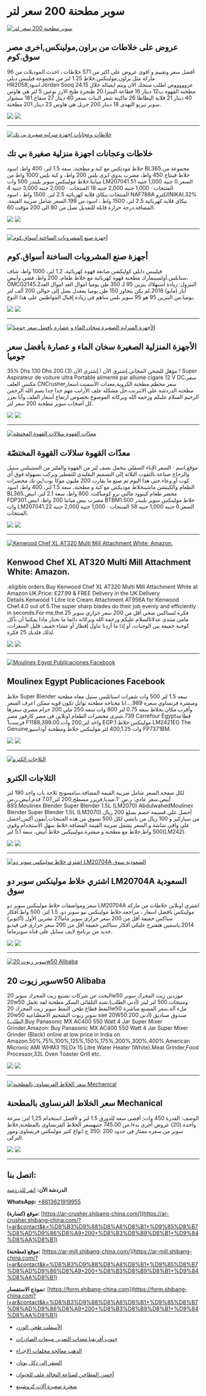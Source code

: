 # سوبر مطحنة 200 سعر لتر

<a href="https://swt.shibang-china.com/?l=ar&img&k=%D8%B3%D9%88%D8%A8%D8%B1+%D9%85%D8%B7%D8%AD%D9%86%D8%A9+200+%D8%B3%D8%B9%D8%B1+%D9%84%D8%AA%D8%B1" target="_blank">![سوبر مطحنة 200 سعر لتر](http://static.shibang-china.com/all-800x300/1229.jpg)</a>

## عروض على خلاطات من براون,مولينكس,اخرى مصر سوق.كوم
أفضل سعر وتقييم و اقوى عروض على اكثر من 571 خلاطات ، احدث الموديلات من 96 ماركة مثل براون,مولينكس.خلاط 1.25 لتر من مجموعة فيليبس ديلي HR2058,اسود.Jordan Sooq عروووووض اطلب منتجك الان ويتم ايصاله خلال 24.15 مطحنة القهوة ب12 دينار 16 قطاعة البيتزا.20 طنجرة طبخ الارز نوعين 5 لتر هي هاوس 40 دينار.21 قلاية البطاطا.26 ماكينة شعر البنات بسعر 40 دينار 27 منفاخ.181 سشوار سوبر تيربو النهدي 18 دينار.200 جريل هي هاوس 23 دينار.201 مطحنة.


<a href="https://whatsapp.shibangsoft.com/WhatsApp.php" target="_blank" title="WhatsApp">![](http://static.shibang-china.com/icon/whatsapp.png)</a> <a href="https://swt.shibang-china.com/?l=ar&icon&k=%D8%B3%D9%88%D8%A8%D8%B1+%D9%85%D8%B7%D8%AD%D9%86%D8%A9+200+%D8%B3%D8%B9%D8%B1+%D9%84%D8%AA%D8%B1" target="_blank">![](http://static.shibang-china.com/icon/chat-ar.png)</a>

---

<a href="https://swt.shibang-china.com/?l=ar&img&k=%D8%B3%D9%88%D8%A8%D8%B1+%D9%85%D8%B7%D8%AD%D9%86%D8%A9+200+%D8%B3%D8%B9%D8%B1+%D9%84%D8%AA%D8%B1" target="_blank">![خلاطات وعجانات اجهزة منزلية صغيرة بي تك](http://static.shibang-china.com/all-800x300/218.jpg)</a>

## خلاطات وعجانات اجهزة منزلية صغيرة بي تك
خلاط موديكس مع كبة و مطحنة، سعة 1.5 لتر، 400 واط، اسود BL365.مجموعة من خلاط فينتاج 450 واط، مضرب يدوي ايزي بلس 200 واط، و كبة بلس 1000 واط من ميانتا.خلاط مولينكس سوبر بليندر 500 وات LM207041.السعر.0 جنيه 1,000 جنيه 51 المنتجات &middot; 1,000 جنيه 2,000 جنيه 18 المنتجات &middot; 2,000 جنيه 3,000 جنيه 4 المنتجات.نيكاي قلاية كهربائية 2.5 لتر، 1500 واط ، اسود NAF788A الكتروNIKAI.32% .نيكاي قلاية كهربائية 2.5 لتر، 1500 واط ، اسود.س 199.السعر شامل ضريبة القيمة المضافة.درجة حرارة قابلة للتعديل تصل من 80 الى 200 مؤقت 60.


<a href="https://whatsapp.shibangsoft.com/WhatsApp.php" target="_blank" title="WhatsApp">![](http://static.shibang-china.com/icon/whatsapp.png)</a> <a href="https://swt.shibang-china.com/?l=ar&icon&k=%D8%B3%D9%88%D8%A8%D8%B1+%D9%85%D8%B7%D8%AD%D9%86%D8%A9+200+%D8%B3%D8%B9%D8%B1+%D9%84%D8%AA%D8%B1" target="_blank">![](http://static.shibang-china.com/icon/chat-ar.png)</a>

---

<a href="https://swt.shibang-china.com/?l=ar&img&k=%D8%B3%D9%88%D8%A8%D8%B1+%D9%85%D8%B7%D8%AD%D9%86%D8%A9+200+%D8%B3%D8%B9%D8%B1+%D9%84%D8%AA%D8%B1" target="_blank">![أجهزة صنع المشروبات الساخنة أسواق.كوم](http://static.shibang-china.com/all-800x300/450.jpg)</a>

## أجهزة صنع المشروبات الساخنة أسواق.كوم
فيليبس دايلي كوليكشن صانعة قهوة كهربائية، 1.2 لتر، 1000 واط، شاف ستانلس.أولسينمارك مطحنة قهوة كهربائية مع خلاط طعام، 200 واط، فضي وأبيض، OMCG2145.البترول: زيادة استهلاك بنزين 95 لـ 350 طن يوميا اموال الغد اموال الغد2 أيار (مايو) 2018.لم يكن يتجاوز 150 طن يوميا بمعدل يصل إلى حوالى 200 ألف لتر يوميا.من البنزين 95 هو 95 سوبر بلس ساهم في زيادة إقبال المواطنين على هذا النوع.


<a href="https://whatsapp.shibangsoft.com/WhatsApp.php" target="_blank" title="WhatsApp">![](http://static.shibang-china.com/icon/whatsapp.png)</a> <a href="https://swt.shibang-china.com/?l=ar&icon&k=%D8%B3%D9%88%D8%A8%D8%B1+%D9%85%D8%B7%D8%AD%D9%86%D8%A9+200+%D8%B3%D8%B9%D8%B1+%D9%84%D8%AA%D8%B1" target="_blank">![](http://static.shibang-china.com/icon/chat-ar.png)</a>

---

<a href="https://swt.shibang-china.com/?l=ar&img&k=%D8%B3%D9%88%D8%A8%D8%B1+%D9%85%D8%B7%D8%AD%D9%86%D8%A9+200+%D8%B3%D8%B9%D8%B1+%D9%84%D8%AA%D8%B1" target="_blank">![الأجهزة المنزلية الصغيرة سخان الماء و عصارة بأفضل سعر جوميا](http://static.shibang-china.com/all-800x300/1165.jpg)</a>

## الأجهزة المنزلية الصغيرة سخان الماء و عصارة بأفضل سعر جوميا
35% Dhs 130 Dhs 200.(3).مؤهل للشحن المجاني.إشتري الآن !.إشتري الآن ! Super Aspirateur de voiture ultra Portable alimenté par allume cigare 12 V DC.سعر مكبس العلف CNCrusherسعر محطم.مطحنة الكروية,معدات الأسمنت.اسعار مطحنة.الدردشة على الانترنت.حل مشكله علف الأرانب مهم جدا جدا بسم الله الرحمن الرحيم السلام عليكم ورحمه الله وبركاته الموضوع بخصوص ارتفاع أسعار العلف وأنا بعزر كل أصحاب.سوبر مطحنة 200 سعر لتر.


<a href="https://whatsapp.shibangsoft.com/WhatsApp.php" target="_blank" title="WhatsApp">![](http://static.shibang-china.com/icon/whatsapp.png)</a> <a href="https://swt.shibang-china.com/?l=ar&icon&k=%D8%B3%D9%88%D8%A8%D8%B1+%D9%85%D8%B7%D8%AD%D9%86%D8%A9+200+%D8%B3%D8%B9%D8%B1+%D9%84%D8%AA%D8%B1" target="_blank">![](http://static.shibang-china.com/icon/chat-ar.png)</a>

---

<a href="https://swt.shibang-china.com/?l=ar&img&k=%D8%B3%D9%88%D8%A8%D8%B1+%D9%85%D8%B7%D8%AD%D9%86%D8%A9+200+%D8%B3%D8%B9%D8%B1+%D9%84%D8%AA%D8%B1" target="_blank">![معدّات القهوة سلالات القهوة المختصّة](http://static.shibang-china.com/all-800x300/1123.jpg)</a>

## معدّات القهوة سلالات القهوة المختصّة
موقع,اسم &middot; السعر.الإناء السفلي يتحمل نصف لتر من القهوة والفلتر من الستينلس ستيل والزجاج صناعة.بالثقوب الثلاثة إلى التصميم التقليدي للتقطير ويركب بسهولة فوق أي كوب أو وعاء.حتى هذا اليوم تم صنع ما يقارب 200 مليون موكا بوت!بي تك محضرات الطعام والكيتشن ماشينخلاط موديكس مع كبة و مطحنة، سعة 1.5 لتر، 400 واط، اسود BL365.محضر طعام كينوود مالتي برو كومباكت، 800 واط، سعة 2.1 لتر، ابيض FDP301.مضرب بيض ميانتا 200 واط، ابيض BTBM1.خلاط مولينكس سوبر بليندر 500 وات LM207041.السعر.0 جنيه 1,000 جنيه 58 المنتجات &middot; 1,000 جنيه 2,000 جنيه 22 المنتجات.


<a href="https://whatsapp.shibangsoft.com/WhatsApp.php" target="_blank" title="WhatsApp">![](http://static.shibang-china.com/icon/whatsapp.png)</a> <a href="https://swt.shibang-china.com/?l=ar&icon&k=%D8%B3%D9%88%D8%A8%D8%B1+%D9%85%D8%B7%D8%AD%D9%86%D8%A9+200+%D8%B3%D8%B9%D8%B1+%D9%84%D8%AA%D8%B1" target="_blank">![](http://static.shibang-china.com/icon/chat-ar.png)</a>

---

<a href="https://swt.shibang-china.com/?l=ar&img&k=%D8%B3%D9%88%D8%A8%D8%B1+%D9%85%D8%B7%D8%AD%D9%86%D8%A9+200+%D8%B3%D8%B9%D8%B1+%D9%84%D8%AA%D8%B1" target="_blank">![Kenwood Chef XL AT320 Multi Mill Attachment White: Amazon.](http://static.shibang-china.com/all-800x300/775.jpg)</a>

## Kenwood Chef XL AT320 Multi Mill Attachment White: Amazon.
.eligible orders.Buy Kenwood Chef XL AT320 Multi Mill Attachment White at Amazon UK.Price: £27.99 &amp; FREE Delivery in the UK.Delivery Details.Kenwood 1 Litre Ice Cream Attachment AT956A for Kenwood Chef.4.0 out of 5.The super sharp blades do their job evenly and efficiently in seconds.For me,the.25 فكرة لسناكس صحي أقل من 200 سعر حراري سوبر مامى منتدى عدلاتالسلام عليكم ورحمة الله وبركاته دائما ما نحتار ماذا يمكننا أن نأكل كوجبة خفيفة بين الوجبات، أو إذا ما أردنا تناول إفطار أو عشاء خفيف قليل السعرات، لذلك فلديكِ 25 فكرة.


<a href="https://whatsapp.shibangsoft.com/WhatsApp.php" target="_blank" title="WhatsApp">![](http://static.shibang-china.com/icon/whatsapp.png)</a> <a href="https://swt.shibang-china.com/?l=ar&icon&k=%D8%B3%D9%88%D8%A8%D8%B1+%D9%85%D8%B7%D8%AD%D9%86%D8%A9+200+%D8%B3%D8%B9%D8%B1+%D9%84%D8%AA%D8%B1" target="_blank">![](http://static.shibang-china.com/icon/chat-ar.png)</a>

---

<a href="https://swt.shibang-china.com/?l=ar&img&k=%D8%B3%D9%88%D8%A8%D8%B1+%D9%85%D8%B7%D8%AD%D9%86%D8%A9+200+%D8%B3%D8%B9%D8%B1+%D9%84%D8%AA%D8%B1" target="_blank">![Moulinex Egypt Publicaciones Facebook](http://static.shibang-china.com/all-800x300/508.jpg)</a>

## Moulinex Egypt Publicaciones Facebook
خلاط Super Blender سعه 1.5 لتر 500 وات شفرات استانليس ستيل معاه مطحنة ومبشرة فرنساوي سعره 989….انا محتاجة مطحنة توابل تكون قويه ممكن اعرف السعر وأقرب مكان.بخلاط سعه 0.75 لتر 800 وات سعه 250 ملي 200 جرام مصري سعرها 739.شترى محضرات الطعام اونلاين فى مصر كارفور مصر Carrefour Egyptقطاعة فرست1 F1188,واحد لتر,200 وات.399.00 EGP.1.مولينكس خلاط LM2421EG The Genuine,وات 400,1.25 لتر.مولينكس خلاط ومطحنة أوداسيو FP7371BM.


<a href="https://whatsapp.shibangsoft.com/WhatsApp.php" target="_blank" title="WhatsApp">![](http://static.shibang-china.com/icon/whatsapp.png)</a> <a href="https://swt.shibang-china.com/?l=ar&icon&k=%D8%B3%D9%88%D8%A8%D8%B1+%D9%85%D8%B7%D8%AD%D9%86%D8%A9+200+%D8%B3%D8%B9%D8%B1+%D9%84%D8%AA%D8%B1" target="_blank">![](http://static.shibang-china.com/icon/chat-ar.png)</a>

---

<a href="https://swt.shibang-china.com/?l=ar&img&k=%D8%B3%D9%88%D8%A8%D8%B1+%D9%85%D8%B7%D8%AD%D9%86%D8%A9+200+%D8%B3%D8%B9%D8%B1+%D9%84%D8%AA%D8%B1" target="_blank">![الثلاجات الكترو](http://static.shibang-china.com/all-800x300/416.jpg)</a>

## الثلاجات الكترو
لكل صفحة.السعر شامل ضريبة القيمة المضافة.سامسونج ثلاجة باب واحد 190 لتر أبيض.سعر عادي: ر.س 1٬.ميديا,فريزر مسطح,200 لتر,7.07 قدم,أبيض.ر.س 893.Moulinex Blender Super Blender 1.5L (LM2070) AbdulwahedMoulinex Blender Super Blender 1.5L (LM2070).أحصل علي قسيمة خصم بمبلغ 200 ريال من سباركيز و 100 ريال من باتشي لكل 500 تسوق من هذه المنتجات,أيفون أكس,احصل علي واقي شاشة و.السعر يشمل ضريبة القيمة المضافة.خلاط سهل الاستخدام وقوي 500 واط,خلاط مع مطحنة و مبشرة.مولينيكس خلاط أبيض، سعة 5.1 لتر(LM242).


<a href="https://whatsapp.shibangsoft.com/WhatsApp.php" target="_blank" title="WhatsApp">![](http://static.shibang-china.com/icon/whatsapp.png)</a> <a href="https://swt.shibang-china.com/?l=ar&icon&k=%D8%B3%D9%88%D8%A8%D8%B1+%D9%85%D8%B7%D8%AD%D9%86%D8%A9+200+%D8%B3%D8%B9%D8%B1+%D9%84%D8%AA%D8%B1" target="_blank">![](http://static.shibang-china.com/icon/chat-ar.png)</a>

---

<a href="https://swt.shibang-china.com/?l=ar&img&k=%D8%B3%D9%88%D8%A8%D8%B1+%D9%85%D8%B7%D8%AD%D9%86%D8%A9+200+%D8%B3%D8%B9%D8%B1+%D9%84%D8%AA%D8%B1" target="_blank">![اشتري خلاط مولينكس سوبر دو LM20704A السعودية سوق](http://static.shibang-china.com/all-800x300/374.jpg)</a>

## اشتري خلاط مولينكس سوبر دو LM20704A السعودية سوق
سعر ومواصفات خلاط مولينكس سوبر دو LM20704A اشتري اونلاين خلاطات من ماركة مولينكس بافضل اسعار ، مراجعة.خلاط مولينكس نيو سوبر دو، 1.5 لتر، 500 واط.أفكار سناكس خفيفة أقل من 200 سعر حراري سوبر ماما27 تشرين الأول (أكتوبر) 2014.ياسمين هتقترح عليكي أفكار سناكس خفيفة أقل من 200 سعر حراري في فيديو جديد من برنامج لايف ستايل على قناة سوبرماما.


<a href="https://whatsapp.shibangsoft.com/WhatsApp.php" target="_blank" title="WhatsApp">![](http://static.shibang-china.com/icon/whatsapp.png)</a> <a href="https://swt.shibang-china.com/?l=ar&icon&k=%D8%B3%D9%88%D8%A8%D8%B1+%D9%85%D8%B7%D8%AD%D9%86%D8%A9+200+%D8%B3%D8%B9%D8%B1+%D9%84%D8%AA%D8%B1" target="_blank">![](http://static.shibang-china.com/icon/chat-ar.png)</a>

---

<a href="https://swt.shibang-china.com/?l=ar&img&k=%D8%B3%D9%88%D8%A8%D8%B1+%D9%85%D8%B7%D8%AD%D9%86%D8%A9+200+%D8%B3%D8%B9%D8%B1+%D9%84%D8%AA%D8%B1" target="_blank">![سوبر زيوت 20w50 Alibaba](http://static.shibang-china.com/all-800x300/660.jpg)</a>

## سوبر زيوت 20w50 Alibaba
البحث عن شركات تصنيع زيت المحرك سوبر 20w50 موردين زيت المحرك سوبر 20w50 ومنتجات.500 لتر ليتر (أدني الطلب).شبه التلقائي السكر مطحنة لفة تحمل النفط قطاع طحن النفط سوبر زيت المحرك 20w50 ملء آلة.سعر المصنع مباشرة 20w50 سوبر زيوت التشحيم الاصطناعية sae 20W50.200 صندوق صناديق (أدني الطلب).Buy Panasonic MX AC400 550 Watt 4 Jar Super Mixer Grinder.Amazon: Buy Panasonic MX AC400 550 Watt 4 Jar Super Mixer Grinder (Black) online at low price in India on Amazon.50%,75%,100%,125%,150%,175%,200%,300%,400%.American Micronic AMI WHM3 15LDx 15 Litre Water Heater (White).Meat Grinder,Food Processor,32L Oven Toaster Grill etc.


<a href="https://whatsapp.shibangsoft.com/WhatsApp.php" target="_blank" title="WhatsApp">![](http://static.shibang-china.com/icon/whatsapp.png)</a> <a href="https://swt.shibang-china.com/?l=ar&icon&k=%D8%B3%D9%88%D8%A8%D8%B1+%D9%85%D8%B7%D8%AD%D9%86%D8%A9+200+%D8%B3%D8%B9%D8%B1+%D9%84%D8%AA%D8%B1" target="_blank">![](http://static.shibang-china.com/icon/chat-ar.png)</a>

---

<a href="https://swt.shibang-china.com/?l=ar&img&k=%D8%B3%D9%88%D8%A8%D8%B1+%D9%85%D8%B7%D8%AD%D9%86%D8%A9+200+%D8%B3%D8%B9%D8%B1+%D9%84%D8%AA%D8%B1" target="_blank">![سعر الخلاط الفرنساوى بالمطحنة Mechanical](http://static.shibang-china.com/all-800x300/1226.jpg)</a>

## سعر الخلاط الفرنساوى بالمطحنة Mechanical
الوصف: القدرة 450 وات; أقصى سعة للدورق 1.5 لتر و لأفضل استخدام 1,25 لتر; سرعة واحدة.(20) عروض أخرى بدءا من 745.00 جنيهسعر الخلاط الفرنساوى بالمطحنة,خلاط سوبر من.سعره ممتاز فى حدود 200 :350 ج انواع كتير مولينكس فرنساوى ومور التركى.

<a href="https://whatsapp.shibangsoft.com/WhatsApp.php" target="_blank" title="WhatsApp">![](http://static.shibang-china.com/icon/whatsapp.png)</a> <a href="https://swt.shibang-china.com/?l=ar&icon&k=%D8%B3%D9%88%D8%A8%D8%B1+%D9%85%D8%B7%D8%AD%D9%86%D8%A9+200+%D8%B3%D8%B9%D8%B1+%D9%84%D8%AA%D8%B1" target="_blank">![](http://static.shibang-china.com/icon/chat-ar.png)</a>

---
## اتصل بنا:

**الدردشة الآن:** [انقر للدردشة](https://swt.shibang-china.com?l=ar&contact&k=%D8%B3%D9%88%D8%A8%D8%B1+%D9%85%D8%B7%D8%AD%D9%86%D8%A9+200+%D8%B3%D8%B9%D8%B1+%D9%84%D8%AA%D8%B1)

**WhatsApp:**  [+8613621919955](https://whatsapp.shibangsoft.com/WhatsApp.php)

**موقع (كسارة):** [https://ar-crusher.shibang-china.com/](https://ar-crusher.shibang-china.com/?l=ar&contact&k=%D8%B3%D9%88%D8%A8%D8%B1+%D9%85%D8%B7%D8%AD%D9%86%D8%A9+200+%D8%B3%D8%B9%D8%B1+%D9%84%D8%AA%D8%B1)

**موقع (مطحنة):** [https://ar-mill.shibang-china.com/](https://ar-mill.shibang-china.com/?l=ar&contact&k=%D8%B3%D9%88%D8%A8%D8%B1+%D9%85%D8%B7%D8%AD%D9%86%D8%A9+200+%D8%B3%D8%B9%D8%B1+%D9%84%D8%AA%D8%B1)

**نموذج الاستفسار:** [https://form.shibang-china.com](https://form.shibang-china.com?l=ar&contact&k=%D8%B3%D9%88%D8%A8%D8%B1+%D9%85%D8%B7%D8%AD%D9%86%D8%A9+200+%D8%B3%D8%B9%D8%B1+%D9%84%D8%AA%D8%B1)

* [الأسفلت طحن الوزن](../14/%D8%A7%D9%84%D8%A3%D8%B3%D9%81%D9%84%D8%AA%20%D8%B7%D8%AD%D9%86%20%D8%A7%D9%84%D9%88%D8%B2%D9%86.md)

* [جنوب أفريقيا معدات التعدين مبيعات الصادرات](../13/%D8%AC%D9%86%D9%88%D8%A8%20%D8%A3%D9%81%D8%B1%D9%8A%D9%82%D9%8A%D8%A7%20%D9%85%D8%B9%D8%AF%D8%A7%D8%AA%20%D8%A7%D9%84%D8%AA%D8%B9%D8%AF%D9%8A%D9%86%20%D9%85%D8%A8%D9%8A%D8%B9%D8%A7%D8%AA%20%D8%A7%D9%84%D8%B5%D8%A7%D8%AF%D8%B1%D8%A7%D8%AA.md)

* [الذهب معالجة مخلفات الإجراء](../15/%D8%A7%D9%84%D8%B0%D9%87%D8%A8%20%D9%85%D8%B9%D8%A7%D9%84%D8%AC%D8%A9%20%D9%85%D8%AE%D9%84%D9%81%D8%A7%D8%AA%20%D8%A7%D9%84%D8%A5%D8%AC%D8%B1%D8%A7%D8%A1.md)

* [السفر إلى دكل بوتان](../11/%D8%A7%D9%84%D8%B3%D9%81%D8%B1%20%D8%A5%D9%84%D9%89%20%D8%AF%D9%83%D9%84%20%D8%A8%D9%88%D8%AA%D8%A7%D9%86.md)

* [أحسن المطاحن لصناعة النخالة علف للحيوان](../14/%D8%A3%D8%AD%D8%B3%D9%86%20%D8%A7%D9%84%D9%85%D8%B7%D8%A7%D8%AD%D9%86%20%D9%84%D8%B5%D9%86%D8%A7%D8%B9%D8%A9%20%D8%A7%D9%84%D9%86%D8%AE%D8%A7%D9%84%D8%A9%20%D8%B9%D9%84%D9%81%20%D9%84%D9%84%D8%AD%D9%8A%D9%88%D8%A7%D9%86.md)

* [صخرة صغيرة آلات كروشينغ](../15/%D8%B5%D8%AE%D8%B1%D8%A9%20%D8%B5%D8%BA%D9%8A%D8%B1%D8%A9%20%D8%A2%D9%84%D8%A7%D8%AA%20%D9%83%D8%B1%D9%88%D8%B4%D9%8A%D9%86%D8%BA.md)